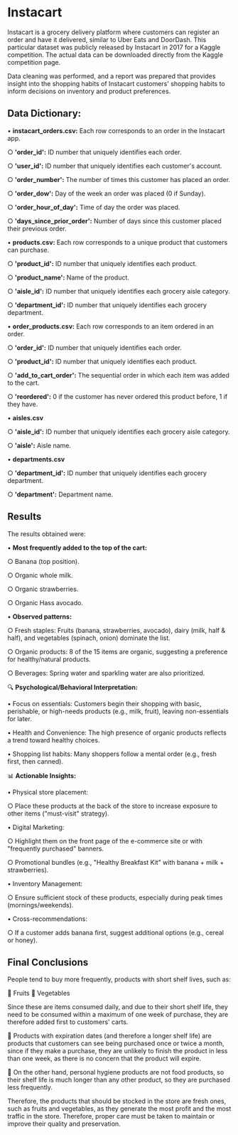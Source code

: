 # Instacart

Instacart is a grocery delivery platform where customers can register an order and have it delivered, similar to Uber Eats and DoorDash. This particular dataset was publicly released by Instacart in 2017 for a Kaggle competition. The actual data can be downloaded directly from the Kaggle competition page.

Data cleaning was performed, and a report was prepared that provides insight into the shopping habits of Instacart customers' shopping habits to inform decisions on inventory and product preferences.
## Data Dictionary:

• **instacart_orders.csv:** Each row corresponds to an order in the Instacart app.

  ○ **'order_id':** ID number that uniquely identifies each order.
  
  ○ **'user_id':** ID number that uniquely identifies each customer's account.
  
  ○ **'order_number':** The number of times this customer has placed an order.
  
  ○ **'order_dow':** Day of the week an order was placed (0 if Sunday).
  
  ○ **'order_hour_of_day':** Time of day the order was placed.
  
  ○ **'days_since_prior_order':** Number of days since this customer placed their previous order.
  
• **products.csv:** Each row corresponds to a unique product that customers can purchase.

  ○ **'product_id':** ID number that uniquely identifies each product.
  
  ○ **'product_name':** Name of the product.
  
  ○ **'aisle_id':** ID number that uniquely identifies each grocery aisle category.
  
  ○ **'department_id':** ID number that uniquely identifies each grocery department.
  
• **order_products.csv:** Each row corresponds to an item ordered in an order.

  ○ **'order_id':** ID number that uniquely identifies each order.
  
  ○ **'product_id':** ID number that uniquely identifies each product.
  
  ○ **'add_to_cart_order':** The sequential order in which each item was added to the cart.
  
  ○ **'reordered':** 0 if the customer has never ordered this product before, 1 if they have.
  
• **aisles.csv**

  ○ **'aisle_id':** ID number that uniquely identifies each grocery aisle category.

  ○ **'aisle':** Aisle name.
  
• **departments.csv**

  ○ **'department_id':** ID number that uniquely identifies each grocery department.
  
  ○ **'department':** Department name.

## Results

The results obtained were:

• **Most frequently added to the top of the cart:**

  ○ Banana (top position).

  ○ Organic whole milk.

  ○ Organic strawberries.

  ○ Organic Hass avocado.

• **Observed patterns:**

  ○ Fresh staples: Fruits (banana, strawberries, avocado), dairy (milk, half & half), and vegetables (spinach, onion) dominate the list.

  ○ Organic products: 8 of the 15 items are organic, suggesting a preference for healthy/natural products.

  ○ Beverages: Spring water and sparkling water are also prioritized.

🔍 **Psychological/Behavioral Interpretation:**

• Focus on essentials: Customers begin their shopping with basic, perishable, or high-needs products (e.g., milk, fruit), leaving non-essentials for later.

• Health and Convenience: The high presence of organic products reflects a trend toward healthy choices.

• Shopping list habits: Many shoppers follow a mental order (e.g., fresh first, then canned).

📊 **Actionable Insights:**

• Physical store placement:

  ○ Place these products at the back of the store to increase exposure to other items ("must-visit" strategy).
  
• Digital Marketing:

  ○ Highlight them on the front page of the e-commerce site or with "frequently purchased" banners.

  ○ Promotional bundles (e.g., "Healthy Breakfast Kit" with banana + milk + strawberries).
  
• Inventory Management:

  ○ Ensure sufficient stock of these products, especially during peak times (mornings/weekends).
  
• Cross-recommendations:

  ○ If a customer adds banana first, suggest additional options (e.g., cereal or honey).

## Final Conclusions

People tend to buy more frequently, products with short shelf lives, such as:

🍌 Fruits 🥬 Vegetables

Since these are items consumed daily, and due to their short shelf life, they need to be consumed within a maximum of one week of purchase, they are therefore added first to customers' carts.

🥫 Products with expiration dates (and therefore a longer shelf life) are products that customers can see being purchased once or twice a month, since if they make a purchase, they are unlikely to finish the product in less than one week, as there is no concern that the product will expire.

🧼 On the other hand, personal hygiene products are not food products, so their shelf life is much longer than any other product, so they are purchased less frequently.

Therefore, the products that should be stocked in the store are fresh ones, such as fruits and vegetables, as they generate the most profit and the most traffic in the store. Therefore, proper care must be taken to maintain or improve their quality and preservation.
